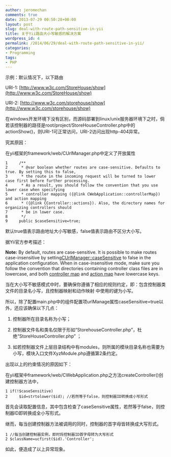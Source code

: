 ```yaml
---
author: jeromechan
comments: true
date: 2013-07-29 00:50:28+00:00
layout: post
slug: deal-with-route-path-sensitive-in-yii
title: 关于Yii路由大小写敏感的解决方案
wordpress_id: 4
permalink: /2014/06/29/deal-with-route-path-sensitive-in-yii/
categories:
- Programming
tags:
- PHP
---
```


示例：默认情况下，以下路由

URI-1: [http://www.w3c.com/StoreHouse/show](http://www.w3c.com/StoreHouse/show)

URI-2: [http://www.w3c.com/storehouse/show](http://www.w3c.com/storehouse/show)

在windows开发环境下没有区别，而源码部署到linux/unix服务器环境下之时，倘若该控制器的路径是root/project/StoreHouseController.php中的actionShow()，则URI-1可正常访问，URI-2访问出现http-404异常。

究其原因：

在yii框架的framework/web/CUrlManager.php中定义了开放属性




    
    1     /**
    2      * @var boolean whether routes are case-sensitive. Defaults to true. By setting this to false,
    3      * the route in the incoming request will be turned to lower case first before further processing.
    4      * As a result, you should follow the convention that you use lower case when specifying
    5      * controller mapping ({@link CWebApplication::controllerMap}) and action mapping
    6      * ({@link CController::actions}). Also, the directory names for organizing controllers should
    7      * be in lower case.
    8      */
    9     public $caseSensitive=true;





默认true值表示路由地址大小写敏感，false值表示路由不区分大小写。

据Yii官方参考描述：

**Note:** By default, routes are case-sensitive. It is possible to make routes case-insensitive by setting[CUrlManager::caseSensitive](http://www.yiiframework.com/doc/api/1.1/CUrlManager#caseSensitive) to false in the application configuration. When in case-insensitive mode, make sure you follow the convention that directories containing controller class files are in lowercase, and both [controller map](http://www.yiiframework.com/doc/api/1.1/CWebApplication#controllerMap) and [action map](http://www.yiiframework.com/doc/api/1.1/CController#actions) have lowercase keys.

<!-- more -->当在大小写不敏感模式中时，要确保你遵循了相应的规则约定，即：包含控制器类文件的目录名小写，且控制器映射和动作映射 中使用的键为小写。

所以，除了配置main.php中的组件配置项urlManage属性caseSensitive=true以外，还应该确保以下几点：



	
  1. 控制器所在目录名称为小写；

	
  2. 控制器文件名和类名仅限于形如“StorehouseController.php”，杜绝“StoreHouseController.php” ；

	
  3. 如若控制器文件上层目录结构中有modules，则所属的模块目录名称也需要为小写，模块入口文件XyzModule.php遵循第2条约定。


出现以上的约束情况的原因如下：

在yii框架中framework/web/CWebApplication.php之方法createController()创建控制器方法中，




    
    1 if(!$caseSensitive)
    2     $id=strtolower($id); //若然等于false，则控制器ID转换成小写形式





首先会读取配置信息，其中包含检查了caseSensitive属性，若然等于false，则控制器ID即转换成全小写形式。

继而，每当创建控制器方法被调用的同时，控制器的首字母皆转换成大写形式。




    
    1 //每当创建控制器实例，即时将控制器ID首字母转为大写形式
    2 $className=ucfirst($id).'Controller';





如此，便造成了以上异常现象。
